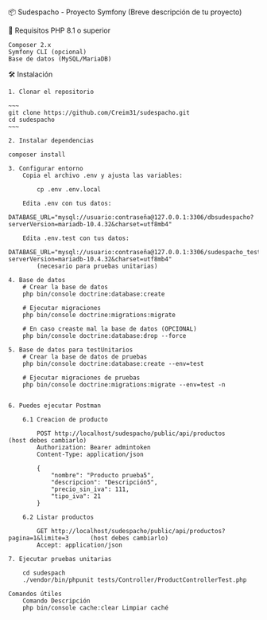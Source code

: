 📦 Sudespacho - Proyecto Symfony
(Breve descripción de tu proyecto)

🚀 Requisitos
PHP 8.1 o superior

    Composer 2.x
    Symfony CLI (opcional)
    Base de datos (MySQL/MariaDB)


🛠 Instalación

    1. Clonar el repositorio

    ~~~
    git clone https://github.com/Creim31/sudespacho.git
    cd sudespacho
    ~~~
        
    2. Instalar dependencias

    composer install

    3. Configurar entorno
        Copia el archivo .env y ajusta las variables:

            cp .env .env.local

        Edita .env con tus datos:
            DATABASE_URL="mysql://usuario:contraseña@127.0.0.1:3306/dbsudespacho?serverVersion=mariadb-10.4.32&charset=utf8mb4"

        Edita .env.test con tus datos:
            DATABASE_URL="mysql://usuario:contraseña@127.0.0.1:3306/sudespacho_test?serverVersion=mariadb-10.4.32&charset=utf8mb4"
            (necesario para pruebas unitarias)

    4. Base de datos
        # Crear la base de datos
        php bin/console doctrine:database:create

        # Ejecutar migraciones
        php bin/console doctrine:migrations:migrate

        # En caso creaste mal la base de datos (OPCIONAL)
        php bin/console doctrine:database:drop --force

    5. Base de datos para testUnitarios
        # Crear la base de datos de pruebas
        php bin/console doctrine:database:create --env=test   
        
        # Ejecutar migraciones de pruebas
        php bin/console doctrine:migrations:migrate --env=test -n


    6. Puedes ejecutar Postman

        6.1 Creacion de producto

            POST http://localhost/sudespacho/public/api/productos       (host debes cambiarlo)
            Authorization: Bearer admintoken
            Content-Type: application/json

            {
                "nombre": "Producto prueba5",
                "descripcion": "Descripción5",
                "precio_sin_iva": 111,
                "tipo_iva": 21
            }
        
        6.2 Listar productos

            GET http://localhost/sudespacho/public/api/productos?pagina=1&limite=3      (host debes cambiarlo)
            Accept: application/json
    
    7. Ejecutar pruebas unitarias 
    
        cd sudespach
        ./vendor/bin/phpunit tests/Controller/ProductControllerTest.php

    Comandos útiles
        Comando	Descripción
        php bin/console cache:clear	Limpiar caché
   